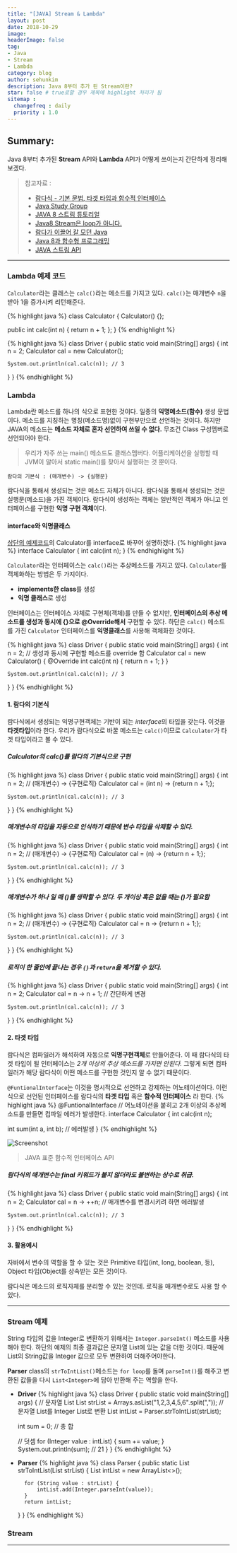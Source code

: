 ```yaml
---
title: "[JAVA] Stream & Lambda"
layout: post
date: 2018-10-29
image:
headerImage: false
tag:
- Java
- Stream
- Lambda
category: blog
author: sehunkim
description: Java 8부터 추가 된 Stream이란?
star: false # true로할 경우 제목에 highlight 처리가 됨
sitemap :
  changefreq : daily
  priority : 1.0
---
```


## Summary:
Java 8부터 추가된 **Stream** API와 **Lambda** API가 어떻게 쓰이는지 간단하게 정리해보겠다.
> 참고자료 :
> - [람다식 - 기본 문법, 타겟 타입과 함수적 인터페이스](http://palpit.tistory.com/671)
> - [Java Study Group](https://rebeccacho.gitbooks.io/java-study-group/content/chapter14.html)
> - [JAVA 8 스트림 튜토리얼](https://wraithkim.wordpress.com/2017/04/13/java-8-%EC%8A%A4%ED%8A%B8%EB%A6%BC-%ED%8A%9C%ED%86%A0%EB%A6%AC%EC%96%BC/)
> - [Java8 Stream은 loop가 아니다.](https://www.popit.kr/java8-stream%EC%9D%80-loop%EA%B0%80-%EC%95%84%EB%8B%88%EB%8B%A4/)
> - [람다가 이끌어 갈 모던 Java](https://d2.naver.com/helloworld/4911107)
> -  [Java 8과 함수형 프로그래밍](https://medium.com/@goinhacker/java-8%EA%B3%BC-%ED%95%A8%EC%88%98%ED%98%95-%ED%94%84%EB%A1%9C%EA%B7%B8%EB%9E%98%EB%B0%8D-154e6d8830f1)
> - [JAVA 스트림 API](http://iloveulhj.github.io/posts/java/java-stream-api.html)

---

### <a id="1"></a>Lambda 예제 코드
`Calculator`라는 클래스는 `calc()`라는 메소드를 가지고 있다. `calc()`는 매개변수 `n`을 받아 1을 증가시켜 리턴해준다.

{% highlight java %}
class Calculator {
  Calculator() {};

  public int calc(int n) {
    return n + 1;
  };
}
{% endhighlight %}

{% highlight java %}
class Driver {
  public static void main(String[] args) {
    int n = 2;
    Calculator cal = new Calculator();

    System.out.println(cal.calc(n)); // 3
  }
}
{% endhighlight %}


### Lambda
Lambda란 메소드를 하나의 식으로 표현한 것이다. 일종의 **익명메소드(함수)** 생성 문법이다. 메소드를 지칭하는 명칭(메소드명)없이 구현부만으로 선언하는 것이다. 하지만 JAVA의 메소드는 **메소드 자체로 혼자 선언하여 쓰일 수 없다.** 무조건 Class 구성멤버로 선언되어야 한다.
> 우리가 자주 쓰는 main() 메소드도 클래스멤버다. 어플리케이션을 실행할 때 JVM이 알아서 static main()를 찾아서 실행하는 것 뿐이다.

```
람다의 기본식 : (매개변수) -> {실행문}
```
람다식을 통해서 생성되는 것은 메소드 자체가 아니다. 람다식을 통해서 생성되는 것은 실행문(메소드)을 가진 객체이다. 람다식이 생성하는 객체는 일반적인 객체가 아니고 인터페이스를 구현한 **익명 구현 객체**이다.

#### interface와 익명클래스
[상단의 예제코드](#1)의 Calculator를 interface로 바꾸어 설명하겠다.
{% highlight java %}
interface Calculator {
  int calc(int n);
}
{% endhighlight %}

`Calculator`라는 인터페이스는 `calc()`라는 추상메소드를 가지고 있다. `Calculator`를 객체화하는 방법은 두 가지이다.

- **implements한 class**를 생성
- **익명 클래스**로 생성

인터페이스는 인터페이스 자체로 구현체(객체)를 만들 수 없지만, **인터페이스의 추상 메소드를 생성과 동시에 {}으로 @Override해서** 구현할 수 있다. 하단은 `calc()` 메소드를 가진 `Calculator` 인터페이스를 **익명클래스**를 사용해 객체화한 것이다.

{% highlight java %}
class Driver {
  public static void main(String[] args) {
    int n = 2;
    // 생성과 동시에 구현할 메소드를 override 함
    Calculator cal = new Calculator() {
      @Override
      int calc(int n) {
        return n + 1;
      }
    }

    System.out.println(cal.calc(n)); // 3
  }
}
{% endhighlight %}

#### 1. 람다의 기본식
람다식에서 생성되는 익명구현객체는 기반이 되는 *interface*의 타입을 갖는다. 이것을 **타겟타입**이라 한다. 우리가 람다식으로 바꿀 메소드는 `calc()`이므로 `Calculator`가 타겟 타입이라고 볼 수 있다.

##### Calculator의 calc()를 람다의 기본식으로 구현
{% highlight java %}
class Driver {
  public static void main(String[] args) {
    int n = 2;
    // (매개변수) -> {구현로직}
    Calculator cal = (int n) -> {return n + 1;};

    System.out.println(cal.calc(n)); // 3
  }
}
{% endhighlight %}

##### 매개변수의 타입을 자동으로 인식하기 때문에 변수 타입을 삭제할 수 있다.
{% highlight java %}
class Driver {
  public static void main(String[] args) {
    int n = 2;
    // (매개변수) -> {구현로직}
    Calculator cal = (n) -> {return n + 1;};

    System.out.println(cal.calc(n)); // 3
  }
}
{% endhighlight %}

##### 매개변수가 하나 일 때 ()를 생략할 수 있다. 두 개이상 혹은 없을 때는 ()가 필요함
{% highlight java %}
class Driver {
  public static void main(String[] args) {
    int n = 2;
    // (매개변수) -> {구현로직}
    Calculator cal = n -> {return n + 1;};

    System.out.println(cal.calc(n)); // 3
  }
}
{% endhighlight %}

##### 로직이 한 줄안에 끝나는 경우 ```{}```과 ```return```을 제거할 수 있다.
{% highlight java %}
class Driver {
  public static void main(String[] args) {
    int n = 2;
    Calculator cal = n -> n + 1; // 간단하게 변경

    System.out.println(cal.calc(n)); // 3
  }
}
{% endhighlight %}

#### 2. 타겟 타입
람다식은 컴파일러가 해석하여 자동으로 **익명구현객체**로 만들어준다. 이 때 람다식의 타겟 타입이 될 인터페이스는 *2개 이상의 추상 메소드를 가지면 안된다.* 그렇게 되면 컴파일러가 해당 람다식이 어떤 메소드를 구현한 것인지 알 수 없기 때문이다.

`@FuntionalInterface`는 이것을 명시적으로 선언하고 강제하는 어노테이션이다. 이런식으로 선언된 인터페이스를 람다식의 **타겟 타입** 혹은 **함수적 인터페이스** 라 한다.
{% highlight java %}
@FuntionalInterface // 어노테이션을 붙히고 2개 이상의 추상메소드를 만들면 컴파일 에러가 발생한다.
interface Calculator {
  int calc(int n);

  int sum(int a, int b); // 에러발생
}
{% endhighlight %}

![Screenshot](http://oracle.moazine.com/images_sabo/Oracle/39/img15_2.jpg)
> JAVA 표준 함수적 인터페이스 API

##### 람다식의 매개변수는 final 키워드가 붙지 않더라도 불변하는 상수로 취급.
{% highlight java %}
class Driver {
  public static void main(String[] args) {
    int n = 2;
    Calculator cal = n -> ++n; // 매개변수를 변경시키려 하면 에러발생

    System.out.println(cal.calc(n)); // 3
  }
}
{% endhighlight %}


#### 3. 활용예시
자바에서 변수의 역할을 할 수 있는 것은 Primitive 타입(int, long, boolean, 등), Object 타입(Object를 상속받는 모든 것)이다.

람다식은 메소드의 로직자체를 분리할 수 있는 것인데. 로직을 매개변수로도 사용 할 수 있다.


---

### <a id="2"></a>Stream 예제
String 타입의 값을 Integer로 변환하기 위해서는 ```Integer.parseInt()``` 메소드를 사용해야 한다. 하단의 예제의 최종 결과값은 문자열 List에 있는 값을 더한 것이다. 때문에 List의 String값을 Integer 값으로 모두 변환하여 더해주어야한다.

**Parser** class의 ```strToIntList()```메소드는 `for loop`를 돌며 ```parseInt()```를 해주고 변환된 값들을 다시 ```List<Integer>```에 담아 반환해 주는 역할을 한다.

- **Driver**
{% highlight java %}
class Driver {
  public static void main(String[] args) {
    // 문자열 List
    List<String> strList = Arrays.asList("1,2,3,4,5,6".split(","));
    // 문자열 List를 Integer List로 변환
    List<Integer> intList = Parser.strToIntList(strList);

    int sum = 0; // 총 합

    // 덧셈
    for (Integer value : intList) {
      sum += value;
    }
    System.out.println(sum); // 21
  }
}
{% endhighlight %}


- **Parser**
{% highlight java %}
class Parser {
    public static List<Integer> strToIntList(List<String> strList) {
        List<Integer> intList = new ArrayList<>();

        for (String value : strList) {
            intList.add(Integer.parseInt(value));
        }
        return intList;
    }
}
{% endhighlight %}

### Stream

---
